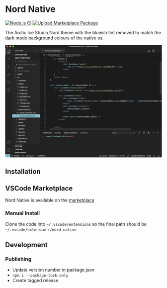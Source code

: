 # Nord Native

[![Node.js CI](https://github.com/divanvisagie/nord-native/actions/workflows/node.js.yml/badge.svg)](https://github.com/divanvisagie/nord-native/actions/workflows/node.js.yml)
[![Upload Marketplace Package](https://github.com/divanvisagie/nord-native/actions/workflows/package-publish.yml/badge.svg)](https://github.com/divanvisagie/nord-native/actions/workflows/package-publish.yml)


The Arctic Ice Studio Nord theme with the blueish tint removed to match the dark mode background colours of the native os.

![Screenshot of the nord native theme applied to visual studio code](docs/images/fig-1.png)

## Installation

## VSCode Marketplace

Nord Native is available on the [marketplace](https://marketplace.visualstudio.com/items?itemName=divanvisagie.nord-native-theme)

### Manual Install

Clone the code into `~/.vscode/extensions` so the final path should be `~/.vscode/extensions/nord-native`

## Development

### Publishing
- Update version number in package.json
- `npm i --package-lock-only`
- Create tagged release
